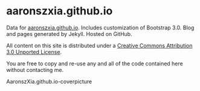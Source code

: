 # aaronszxia.github.io

Data for [aaronszxia.github.io](https://aaronszxia.github.io). Includes customization of Bootstrap 3.0. Blog and pages generated by Jekyll. Hosted on GitHub.

All content on this site is distributed under a [Creative Commons Attribution 3.0 Unported License](http://creativecommons.org/licenses/by/3.0/deed.en_US).

You are free to copy and re-use any and all of the code contained here without contacting me.

AaronszXia.github.io-coverpicture
